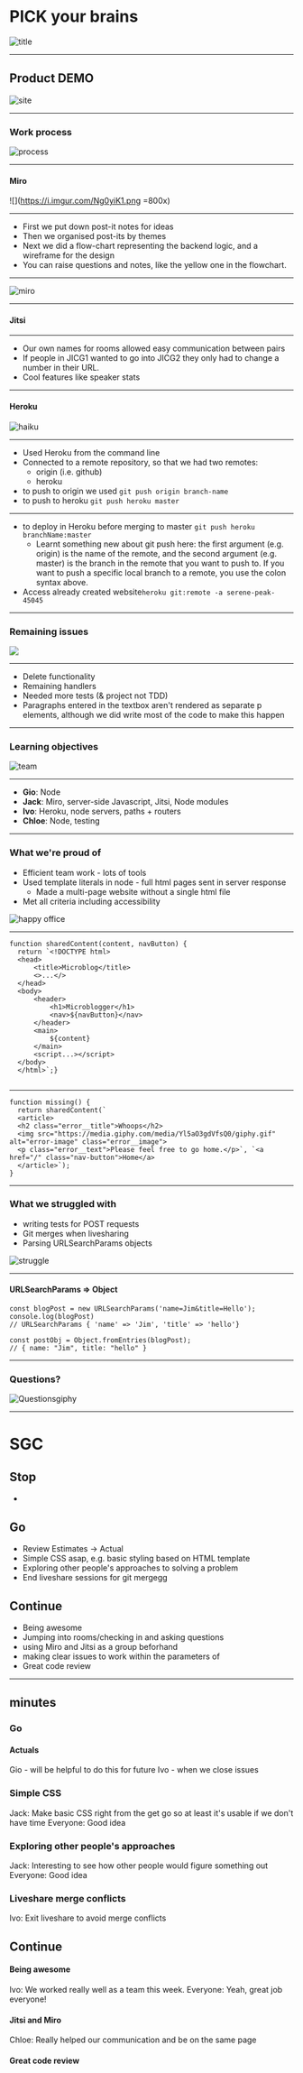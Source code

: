 # PICK your brains 

![title](https://media.giphy.com/media/107xmRfbV37Bq8/giphy.gif)

---

## Product DEMO
![site](https://i.imgur.com/bHqxu5o.png)


---

### Work process

![process](https://media.giphy.com/media/Wf4J5zTj6niOk/giphy.gif)

---

#### Miro

![](https://i.imgur.com/Ng0yiK1.png =800x)


---

- First we put down post-it notes for ideas
- Then we organised post-its by themes
- Next we did a flow-chart representing the backend logic, and a wireframe for the design
- You can raise questions and notes, like the yellow one in the flowchart.

---

![miro](https://media.giphy.com/media/hTrxfLbqXJCfjiFW0X/giphy.gif)


---


#### Jitsi

---

- Our own names for rooms allowed easy communication between pairs
- If people in JICG1 wanted to go into JICG2 they only had to change a number in their URL.
-  Cool features like speaker stats

---

#### Heroku

![haiku](https://media.giphy.com/media/3o7TKrwVvGPjFtZ2Rq/giphy.gif)

---

- Used Heroku from the command line
- Connected to a remote repository, so that we had two remotes:
    - origin (i.e. github)
    - heroku 
- to push to origin we used `git push origin branch-name`
- to push to heroku `git push heroku master`

---

- to deploy in Heroku before merging to master `git push heroku branchName:master`
    - Learnt something new about git push here: the first argument (e.g. origin) is the name of the remote, and the second argument (e.g. master) is the branch in the remote that you want to push to. If you want to push a specific local branch to a remote, you use the colon syntax above.
- Access already created website`heroku git:remote -a serene-peak-45045`


---

### Remaining issues
![](https://media.giphy.com/media/Y0gka4ki1Nh8AvMY5X/giphy.gif)

---

- Delete functionality
- Remaining handlers
- Needed more tests (& project not TDD)
- Paragraphs entered in the textbox aren't rendered as separate p elements, although we did write most of the code to make this happen

---

### Learning objectives
![team](https://media.giphy.com/media/XgN7BVqzswKxrLWNkj/giphy.gif)

---

- **Gio**: Node
- **Jack**: Miro, server-side Javascript, Jitsi, Node modules
- **Ivo**: Heroku, node servers, paths + routers
- **Chloe**: Node, testing


---

### What we're proud of

- Efficient team work - lots of tools
- Used template literals in node - full html pages sent in server response
    - Made a multi-page website without a single html file
- Met all criteria including accessibility

![happy office](https://media.giphy.com/media/5YTFe5djWgq0o/giphy.gif)

---

```javascript=1
function sharedContent(content, navButton) {
  return `<!DOCTYPE html>
  <head>
      <title>Microblog</title>
      <>...</>
  </head>
  <body>
      <header>
          <h1>Microblogger</h1>
          <nav>${navButton}</nav>
      </header>
      <main>
          ${content}
      </main>
      <script...></script>
  </body>
  </html>`;}
  
```

---


```javascript=1
function missing() {
  return sharedContent(`
  <article>
  <h2 class="error__title">Whoops</h2>
  <img src="https://media.giphy.com/media/Yl5aO3gdVfsQ0/giphy.gif" alt="error-image" class="error__image">
  <p class="error__text">Please feel free to go home.</p>`, `<a href="/" class="nav-button">Home</a>
  </article>`);
}
```

---

### What we struggled with

- writing tests for POST requests
- Git merges when livesharing
- Parsing URLSearchParams objects

![struggle](https://media.giphy.com/media/KQYhFclHvQFtC/giphy.gif)

---

#### URLSearchParams => Object
```javascript=
const blogPost = new URLSearchParams('name=Jim&title=Hello');
console.log(blogPost) 
// URLSearchParams { 'name' => 'Jim', 'title' => 'hello'}

const postObj = Object.fromEntries(blogPost); 
// { name: "Jim", title: "hello" }
```

---

### Questions?

![Questionsgiphy](https://media.giphy.com/media/xT0xeuOy2Fcl9vDGiA/giphy.gif)

---

# SGC


## Stop
- 

## Go
- Review Estimates -> Actual
- Simple CSS asap, e.g. basic styling based on HTML template
- Exploring other people's approaches to solving a problem
- End liveshare sessions for git mergegg

## Continue
- Being awesome
- Jumping into rooms/checking in and asking questions
- using Miro and Jitsi as a group beforhand
- making clear issues to work within the parameters of
- Great code review

---

## minutes
### Go
#### Actuals
Gio - will be helpful to do this for future
Ivo - when we close issues

### Simple CSS
Jack: Make basic CSS right from the get go so at least it's usable if we don't have time
Everyone: Good idea

### Exploring other people's approaches
Jack: Interesting to see how other people would figure something out
Everyone: Good idea

### Liveshare merge conflicts
Ivo: Exit liveshare to avoid merge conflicts


## Continue
#### Being awesome
Ivo: We worked really well as a team this week.
Everyone: Yeah, great job everyone!

#### Jitsi and Miro
Chloe: Really helped our communication and be on the same page

#### Great code review

